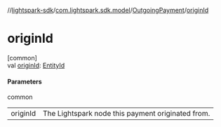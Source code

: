 //[lightspark-sdk](../../../index.md)/[com.lightspark.sdk.model](../index.md)/[OutgoingPayment](index.md)/[originId](origin-id.md)

# originId

[common]\
val [originId](origin-id.md): [EntityId](../-entity-id/index.md)

#### Parameters

common

| | |
|---|---|
| originId | The Lightspark node this payment originated from. |
